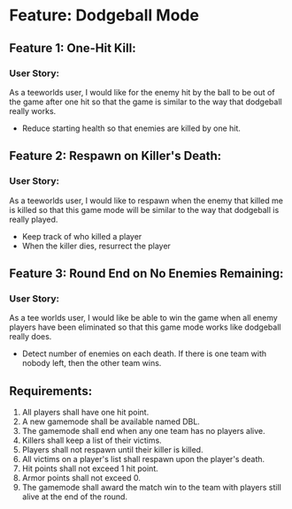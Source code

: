# Feature: Dodgeball Mode

## Feature 1: One-Hit Kill:
### User Story:
As a teeworlds user, I would like for the enemy hit by the ball to be out of the game after one hit so that the game is similar to the way that dodgeball really works.
* Reduce starting health so that enemies are killed by one hit.

## Feature 2: Respawn on Killer's Death:
### User Story:
As a teeworlds user, I would like to respawn when the enemy that killed me is killed so that this game mode will be similar to the way that dodgeball is really played.
* Keep track of who killed a player
* When the killer dies, resurrect the player

## Feature 3: Round End on No Enemies Remaining:
### User Story:
As a tee worlds user, I would like be able to win the game when all enemy players have been eliminated so that this game mode works like dodgeball really does.
* Detect number of enemies on each death. If there is one team with nobody left, then the other team wins.


## Requirements:
1. All players shall have one hit point.
1. A new gamemode shall be available named DBL.
1. The gamemode shall end when any one team has no players alive.
1. Killers shall keep a list of their victims.
1. Players shall not respawn until their killer is killed.
1. All victims on a player's list shall respawn upon the player's death.
1. Hit points shall not exceed 1 hit point.
1. Armor points shall not exceed 0.
1. The gamemode shall award the match win to the team with players still alive at the end of the round.
